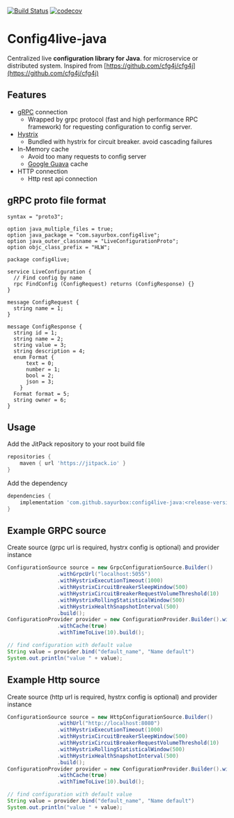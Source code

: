 [![Build Status](https://travis-ci.org/sayurbox/config4live-java.svg?branch=master)](https://travis-ci.org/sayurbox/config4live-java)
[![codecov](https://codecov.io/gh/sayurbox/config4live-java/branch/master/graph/badge.svg?token=TC05HJSAZW)](https://codecov.io/gh/sayurbox/config4live-java)

# Config4live-java
Centralized live **configuration library for Java**. for microservice or distributed system.
Inspired from [https://github.com/cfg4j/cfg4j](https://github.com/cfg4j/cfg4j)

## Features

 - [gRPC](https://grpc.io/) connection
   - Wrapped by grpc protocol (fast and high performance RPC framework) for requesting configuration to config server. 
 - [Hystrix](https://github.com/Netflix/Hystrix)
   - Bundled with hystrix for circuit breaker. avoid cascading failures
 - In-Memory cache
   - Avoid too many requests to config server
   - [Google Guava](https://github.com/google/guava/wiki/CachesExplained) cache 
 - HTTP connection
   - Http rest api connection
   
## gRPC proto file format
```$xslt
syntax = "proto3";

option java_multiple_files = true;
option java_package = "com.sayurbox.config4live";
option java_outer_classname = "LiveConfigurationProto";
option objc_class_prefix = "HLW";

package config4live;

service LiveConfiguration {
  // Find config by name
  rpc FindConfig (ConfigRequest) returns (ConfigResponse) {}
}

message ConfigRequest {
  string name = 1;
}

message ConfigResponse {
  string id = 1;
  string name = 2;
  string value = 3;
  string description = 4;
  enum Format {
      text = 0;
      number = 1;
      bool = 2;
      json = 3;
    }
  Format format = 5;
  string owner = 6;
}

```

## Usage
  
Add the JitPack repository to your root build file
```groovy
repositories {
    maven { url 'https://jitpack.io' }
}
```

Add the dependency

```groovy
dependencies {
    implementation 'com.github.sayurbox:config4live-java:<release-version>'
}
```

## Example GRPC source

Create source (grpc url is required, hystrx config is optional) and provider instance
```java
ConfigurationSource source = new GrpcConfigurationSource.Builder()
                .withGrpcUrl("localhost:5055")
                .withHystrixExecutionTimeout(1000)
                .withHystrixCircuitBreakerSleepWindow(500)
                .withHystrixCircuitBreakerRequestVolumeThreshold(10)
                .withHystrixRollingStatisticalWindow(500)
                .withHystrixHealthSnapshotInterval(500)
                .build();
ConfigurationProvider provider = new ConfigurationProvider.Builder().withSource(source)
                .withCache(true)
                .withTimeToLive(10).build();

// find configuration with default value
String value = provider.bind("default_name", "Name default")
System.out.println("value " + value);

```

## Example Http source

Create source (http url is required, hystrx config is optional) and provider instance
```java
ConfigurationSource source = new HttpConfigurationSource.Builder()
                .withUrl("http://localhost:8080")
                .withHystrixExecutionTimeout(1000)
                .withHystrixCircuitBreakerSleepWindow(500)
                .withHystrixCircuitBreakerRequestVolumeThreshold(10)
                .withHystrixRollingStatisticalWindow(500)
                .withHystrixHealthSnapshotInterval(500)
                .build();
ConfigurationProvider provider = new ConfigurationProvider.Builder().withSource(source)
                .withCache(true)
                .withTimeToLive(10).build();

// find configuration with default value
String value = provider.bind("default_name", "Name default")
System.out.println("value " + value);

```
